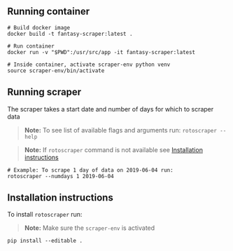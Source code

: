 ## Running container

```
# Build docker image
docker build -t fantasy-scraper:latest .

# Run container
docker run -v "$PWD":/usr/src/app -it fantasy-scraper:latest

# Inside container, activate scraper-env python venv
source scraper-env/bin/activate
```

## Running scraper
The scraper takes a start date and number of days for which to scraper data

>**Note:** To see list of available flags and arguments run: `rotoscraper --help`

>**Note:** If `rotoscraper` command is not available see [Installation instructions](#installation-instructions)

```
# Example: To scrape 1 day of data on 2019-06-04 run:
rotoscraper --numdays 1 2019-06-04 
```

## Installation instructions
To install `rotoscraper` run:

>**Note:** Make sure the `scraper-env` is activated

```
pip install --editable .
```
